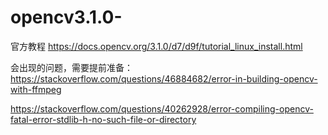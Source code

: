 # opencv3.1.0-
官方教程
https://docs.opencv.org/3.1.0/d7/d9f/tutorial_linux_install.html

会出现的问题，需要提前准备：
https://stackoverflow.com/questions/46884682/error-in-building-opencv-with-ffmpeg

https://stackoverflow.com/questions/40262928/error-compiling-opencv-fatal-error-stdlib-h-no-such-file-or-directory
